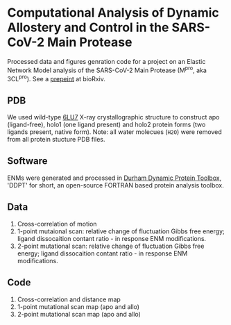 # Computational Analysis of Dynamic Allostery and Control in the SARS-CoV-2 Main Protease
Processed data and figures genration code for a project on an Elastic Network Model analysis of the SARS-CoV-2 Main Protease (M<sup>pro</sup>, aka 3CL<sup>pro</sup>).
See a [prepeint](https://www.biorxiv.org/content/10.1101/2020.05.21.105965v1) at bioRxiv.

## PDB
We used wild-type [6LU7](https://www.rcsb.org/structure/6LU7) X-ray crystallographic structure to construct apo (ligand-free), holo1 (one ligand present) and holo2 protein forms (two ligands present, native form).
Note: all water molecues (`H2O`) were removed from all protein stucture PDB files.

## Software
ENMs were generated and processed in [Durham Dynamic Protein Toolbox](https://sourceforge.net/projects/durham-ddpt/), 'DDPT' for short, an open-source FORTRAN based protein analysis toolbox.

## Data
1. Cross-correlation of motion 
2. 1-point mutaional scan: relative change of fluctuation Gibbs free energy; ligand dissocaition contant ratio - in response ENM modifications.
3. 2-point mutational scan: relative change of fluctuation Gibbs free energy; ligand dissocaition contant ratio - in response ENM modifications.
 

## Code
1. Cross-correlation and distance map
2. 1-point mutational scan map (apo and allo)
3. 2-point mutational scan map (apo and allo)
